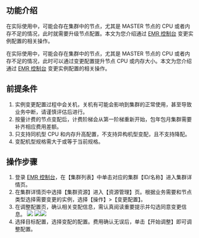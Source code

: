 ## 功能介绍
在实际使用中，可能会存在集群中的节点，尤其是 MASTER 节点的 CPU 或者内存不足的情况，此时就需要升级节点配置。本文为您介绍通过 [EMR 控制台](https://console.cloud.tencent.com/emr) 变更实例配置的相关操作。

在实际使用中，可能会存在集群中的节点，尤其是 MASTER 节点的 CPU 或者内存不足的情况，此时可以通过变更配置提升节点 CPU 或内存大小。本文为您介绍通过 [EMR 控制台](https://console.cloud.tencent.com/emr) 变更实例配置的相关操作。

## 前提条件
1. 实例变更配置过程中会关机，关机有可能会影响到集群的正常使用，甚至导致业务中断，请谨慎评估后进行。
2. 按量计费的节点变配后，计费阶梯会从第一阶梯重新开始，包年包月集群需要补齐相应费用差额。
3. 只支持同机型 CPU 和内存升高配置，不支持异构机型变配，且不支持降配。
4. 变配机型规格需大于或等于当前规格。

## 操作步骤
1. 登录 [EMR 控制台](https://console.cloud.tencent.com/emr)，在【集群列表】中单击对应的集群【ID/名称】进入集群详情页。
2. 在集群详情页中选择【集群资源】进入【资源管理】页。根据业务需要和节点类型选择需要变更的实例，选择【操作】>【变更配置】。
3. 在调整配置页，确认相关变配信息，需认真阅读重要提示并勾选同意变更信息。
![](https://main.qcloudimg.com/raw/2a2f357b776cb3e3033bd18cfeb86aa6.png)
![](https://main.qcloudimg.com/raw/e6f9b7b045f8b0d5b01948d3a177d9a3.png)![](https://main.qcloudimg.com/raw/bbfd9a8ecc084d25ecb6f990d70094c8.png)
4. 选择目标配置，选择变配的配置。费用确认无误后，单击【开始调整】即可调整配置。
